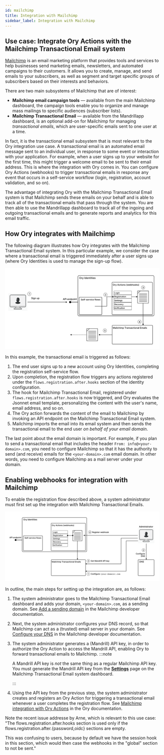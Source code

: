 ```yaml
---
id: mailchimp
title: Integration with Mailchimp
sidebar_label: Integration with Mailchimp
---
```


## Use case: Integrate Ory Actions with the Mailchimp Transactional Email system

[Mailchimp](https://www.mailchimp.com/) is an email marketing platform that provides tools and services to help businesses send marketing emails, newsletters, and automated campaigns to their customers.
It allows you to create, manage, and send emails to your subscribers, as well as segment and target specific groups of subscribers based on their interests and behaviors.

There are two main subsystems of Mailchimp that are of interest:

- **Mailchimp email campaign tools** &mdash; available from the main Mailchimp dashboard, the campaign tools enable you to organize and manage mass mailings to specific audiences (subscriber lists).
- **Mailchimp Transactional Email** &mdash; available from the Mandrillapp dashboard, is an optional add-on for Mailchimp for managing _transactional emails_, which are user-specific emails sent to one user at a time.

In fact, it is the transactional email subsystem that is most relevant to the Ory integration use case.
A transactional email is an automated email message sent to an individual user, in response to some event or interaction with your application.
For example, when a user signs up to your website for the first time, this might trigger a welcome email to be sent to their email address.
This is where the integration with Ory comes in.
You can configure Ory Actions (webhooks) to trigger transactional emails in response any event that occurs in a self-service workflow (login, registration, account validation, and so on).

The advantage of integrating Ory with the Mailchimp Transactional Email system is that Mailchimp sends these emails on your behalf and is able to track all of the transactional emails that pass through the system.
You are then able to use the Mandrillapp dashboard to track all of the ingoing and outgoing transactional emails and to generate reports and analytics for this email traffic.

## How Ory integrates with Mailchimp

The following diagram illustrates how Ory integrates with the Mailchimp Transactional Email system.
In this particular example, we consider the case where a transactional email is triggered immediately after a user signs up (where Ory Identities is used to manage the sign-up flow).

![Mailchimp registration flow](./_static/mailchimp-reg-flow.svg)

In this example, the transactional email is triggered as follows:

1. The end user signs up to a new account using Ory Identities, completing the registration self-service flow.
2. Upon completion, the registration flow triggers any actions registered under the `flows.registration.after.hooks` section of the identity configuration.
3. The hook for Mailchimp Transactional Email, registered under `flows.registration.after.hooks` is now triggered, and Ory evaluates the Jsonnet email template, personalizing the content with the user's name, email address, and so on.
4. The Ory action forwards the content of the email to Mailchimp by invoking an API endpoint on the Mailchimp Transactional Email system.
5. Mailchimp imports the email into its email system and then sends the transactional email to the end user _on behalf of your email domain_.

The last point about the email domain is important.
For example, if you plan to send a transactional email that includes the header `From: info@<your-domain>.com`, you need to configure Mailchimp so that it has the authority to send (and receive) emails for the `<your-domain>.com` email domain.
In other words, you need to configure Mailchimp as a mail server under your domain.

## Enabling webhooks for integration with Mailchimp

To enable the registration flow described above, a system administrator must first set up the integration with Mailchimp Transactional Emails.

![Mailchimp configuration](./_static/mailchimp-configuration.svg)

In outline, the main steps for setting up the integration are, as follows:

1. The system administrator goes to the Mailchimp Transactional Email dashboard and adds your domain, `<your-domain>.com`, as a sending domain.
   See [Add a sending domain](https://mailchimp.com/developer/transactional/guides/send-first-email/#add-a-sending-domain) in the Mailchimp developer documentation.
2. Next, the system administrator configures your DNS record, so that Mailchimp can act as a (trusted) email server in your domain.
   See [Configure your DNS](https://mailchimp.com/developer/transactional/guides/send-first-email/#configure-your-dns) in the Mailchimp developer documentation.
3. The system administrator generates a (Mandrill) API key, in order to authorize the Ory Action to access the Mandrill API, enabling Ory to forward transactional emails to Mailchimp.
   :::note

   A Mandrill API key is _not_ the same thing as a regular Mailchimp API key.
   You must generate the Mandrill API key from the [**Settings**](https://mandrillapp.com/settings) page on the Mailchimp Transactional Email system dashboard.

   :::

4. Using the API key from the previous step, the system administrator creates and registers an Ory Action for triggering a transactional email whenever a user completes the registration flow.
   See [Mailchimp integration with Ory Actions](https://www.ory.sh/docs/actions/integrations/mailchimp) in the Ory documentation.

Note the recent issue addresse by Arne, which is relevant to this use case:
"The flows.registration.after.hooks section is used only if the flows.registration.after.{password,oidc} sections are empty.

This was confusing to users, because by default we have the session hook in this section, which would then case the webhooks in the "global" section to not be sent."

